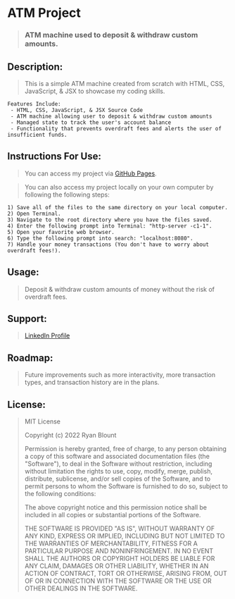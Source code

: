 # ATM Project
> ### ATM machine used to deposit & withdraw custom amounts.

<!-- ![ATM Project](Images/ATM.png "ATM Project") -->
<!-- <img src="Images/ATM-Image.png" alt="ATM Project" width="1000" height="600"> -->

## Description:
> This is a simple ATM machine created from scratch with HTML, CSS, JavaScript, & JSX to showcase my coding skills.

    Features Include:
     - HTML, CSS, JavaScript, & JSX Source Code
     - ATM machine allowing user to deposit & withdraw custom amounts
     - Managed state to track the user's account balance
     - Functionality that prevents overdraft fees and alerts the user of insufficient funds.
   
## Instructions For Use:
> You can access my project via [GitHub Pages](https://ryanblount-2.github.io/atm-project/).

> You can also access my project locally on your own computer by following the following steps:    

    1) Save all of the files to the same directory on your local computer.
    2) Open Terminal.
    3) Navigate to the root directory where you have the files saved.
    4) Enter the following prompt into Terminal: "http-server -c1-1".
    5) Open your favorite web browser.
    6) Type the following prompt into search: "localhost:8080".
    7) Handle your money transactions (You don't have to worry about overdraft fees!).

## Usage:
> Deposit & withdraw custom amounts of money without the risk of overdraft fees.

## Support: 
> [LinkedIn Profile](https://linkedin.com/in/ryanblount2)  

## Roadmap:
> Future improvements such as more interactivity, more transaction types, and transaction history are in the plans.

## License:
> MIT License
>
> Copyright (c) 2022 Ryan Blount
>
> Permission is hereby granted, free of charge, to any person obtaining a copy
> of this software and associated documentation files (the "Software"), to deal
> in the Software without restriction, including without limitation the rights
> to use, copy, modify, merge, publish, distribute, sublicense, and/or sell
> copies of the Software, and to permit persons to whom the Software is
> furnished to do so, subject to the following conditions:
>
> The above copyright notice and this permission notice shall be included in all
> copies or substantial portions of the Software.
>
> THE SOFTWARE IS PROVIDED "AS IS", WITHOUT WARRANTY OF ANY KIND, EXPRESS OR
> IMPLIED, INCLUDING BUT NOT LIMITED TO THE WARRANTIES OF MERCHANTABILITY,
> FITNESS FOR A PARTICULAR PURPOSE AND NONINFRINGEMENT. IN NO EVENT SHALL THE
> AUTHORS OR COPYRIGHT HOLDERS BE LIABLE FOR ANY CLAIM, DAMAGES OR OTHER
> LIABILITY, WHETHER IN AN ACTION OF CONTRACT, TORT OR OTHERWISE, ARISING FROM,
> OUT OF OR IN CONNECTION WITH THE SOFTWARE OR THE USE OR OTHER DEALINGS IN THE
> SOFTWARE.
